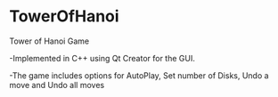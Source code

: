 # TowerOfHanoi

Tower of Hanoi Game

-Implemented in C++ using Qt Creator for the GUI.

-The game includes options for AutoPlay, Set number of Disks, Undo a move and Undo all moves
